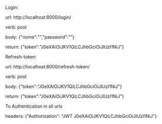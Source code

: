 Login:

url: http://localhost:8000/login/

verb: post

body: {"nome":"","password":""}

return: {"token":"J0eXAiOiJKV1QiLCJhbGciOiJIUzI1NiJ"}

Refresh-token:

url: http://localhost:8000/refresh-token/

verb: post

body: {"token":"J0eXAiOiJKV1QiLCJhbGciOiJIUzI1NiJ"}

return: {"token":"J0eXAiOiJKV1QiLCJhbGciOiJIUzI1NiJ"}


To Authentication in all urls

headers: {"Authorization": "JWT J0eXAiOiJKV1QiLCJhbGciOiJIUzI1NiJ"}